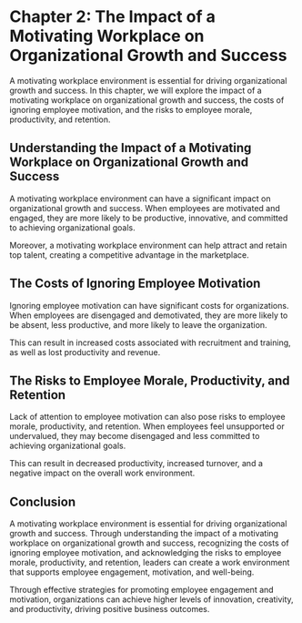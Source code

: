 Chapter 2: The Impact of a Motivating Workplace on Organizational Growth and Success
====================================================================================

A motivating workplace environment is essential for driving organizational growth and success. In this chapter, we will explore the impact of a motivating workplace on organizational growth and success, the costs of ignoring employee motivation, and the risks to employee morale, productivity, and retention.

Understanding the Impact of a Motivating Workplace on Organizational Growth and Success
---------------------------------------------------------------------------------------

A motivating workplace environment can have a significant impact on organizational growth and success. When employees are motivated and engaged, they are more likely to be productive, innovative, and committed to achieving organizational goals.

Moreover, a motivating workplace environment can help attract and retain top talent, creating a competitive advantage in the marketplace.

The Costs of Ignoring Employee Motivation
-----------------------------------------

Ignoring employee motivation can have significant costs for organizations. When employees are disengaged and demotivated, they are more likely to be absent, less productive, and more likely to leave the organization.

This can result in increased costs associated with recruitment and training, as well as lost productivity and revenue.

The Risks to Employee Morale, Productivity, and Retention
---------------------------------------------------------

Lack of attention to employee motivation can also pose risks to employee morale, productivity, and retention. When employees feel unsupported or undervalued, they may become disengaged and less committed to achieving organizational goals.

This can result in decreased productivity, increased turnover, and a negative impact on the overall work environment.

Conclusion
----------

A motivating workplace environment is essential for driving organizational growth and success. Through understanding the impact of a motivating workplace on organizational growth and success, recognizing the costs of ignoring employee motivation, and acknowledging the risks to employee morale, productivity, and retention, leaders can create a work environment that supports employee engagement, motivation, and well-being.

Through effective strategies for promoting employee engagement and motivation, organizations can achieve higher levels of innovation, creativity, and productivity, driving positive business outcomes.

